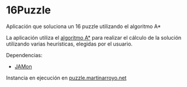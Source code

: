 # 16Puzzle
Aplicación que soluciona un 16 puzzle utilizando el algoritmo A\* 

La aplicación utiliza el [algoritmo A\*](http://es.wikipedia.org/wiki/Algoritmo_de_b%C3%BAsqueda_A*) para realizar el cálculo de la solución utilizando varias heurísticas, elegidas por el usuario.

Dependencias:

* [JAMon](http://jamonapi.sourceforge.net/)

Instancia en ejecución en [puzzle.martinarroyo.net](http://puzzle.martinarroyo.net/16Puzzle)

